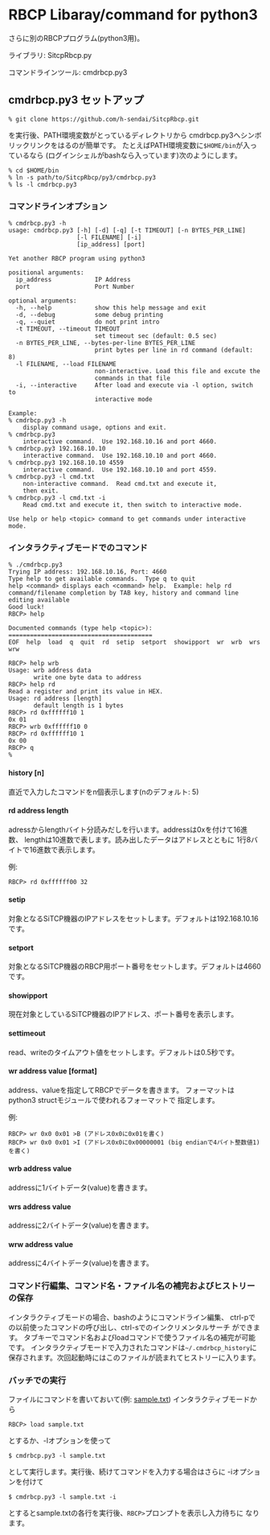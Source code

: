 # RBCP Libaray/command for python3

さらに別のRBCPプログラム(python3用)。

ライブラリ: SitcpRbcp.py

コマンドラインツール: cmdrbcp.py3

## cmdrbcp.py3 セットアップ

```
% git clone https://github.com/h-sendai/SitcpRbcp.git
```

を実行後、PATH環境変数がとっているディレクトリから
cmdrbcp.py3へシンボリックリンクをはるのが簡単です。
たとえばPATH環境変数に``$HOME/bin``が入っているなら
(ログインシェルがbashなら入っています)次のようにします。

```
% cd $HOME/bin
% ln -s path/to/SitcpRbcp/py3/cmdrbcp.py3
% ls -l cmdrbcp.py3
```

### コマンドラインオプション

```
% cmdrbcp.py3 -h
usage: cmdrbcp.py3 [-h] [-d] [-q] [-t TIMEOUT] [-n BYTES_PER_LINE]
                   [-l FILENAME] [-i]
                   [ip_address] [port]

Yet another RBCP program using python3

positional arguments:
  ip_address            IP Address
  port                  Port Number

optional arguments:
  -h, --help            show this help message and exit
  -d, --debug           some debug printing
  -q, --quiet           do not print intro
  -t TIMEOUT, --timeout TIMEOUT
                        set timeout sec (default: 0.5 sec)
  -n BYTES_PER_LINE, --bytes-per-line BYTES_PER_LINE
                        print bytes per line in rd command (default: 8)
  -l FILENAME, --load FILENAME
                        non-interactive. Load this file and excute the
                        commands in that file
  -i, --interactive     After load and execute via -l option, switch to
                        interactive mode

Example:
% cmdrbcp.py3 -h
    display command usage, options and exit.
% cmdrbcp.py3
    interactive command.  Use 192.168.10.16 and port 4660.
% cmdrbcp.py3 192.168.10.10
    interactive command.  Use 192.168.10.10 and port 4660.
% cmdrbcp.py3 192.168.10.10 4559
    interactive command.  Use 192.168.10.10 and port 4559.
% cmdrbcp.py3 -l cmd.txt
    non-interactive command.  Read cmd.txt and execute it,
    then exit.
% cmdrbcp.py3 -l cmd.txt -i
    Read cmd.txt and execute it, then switch to interactive mode.

Use help or help <topic> command to get commands under interactive mode.
```

### インタラクティブモードでのコマンド

```
% ./cmdrbcp.py3
Trying IP address: 192.168.10.16, Port: 4660
Type help to get available commands.  Type q to quit
help <command> displays each <command> help.  Example: help rd
command/filename completion by TAB key, history and command line editing available
Good luck!
RBCP> help

Documented commands (type help <topic>):
========================================
EOF  help  load  q  quit  rd  setip  setport  showipport  wr  wrb  wrs  wrw

RBCP> help wrb
Usage: wrb address data
       write one byte data to address
RBCP> help rd
Read a register and print its value in HEX.
Usage: rd address [length]
       default length is 1 bytes
RBCP> rd 0xffffff10 1
0x 01
RBCP> wrb 0xffffff10 0
RBCP> rd 0xffffff10 1
0x 00
RBCP> q
%
```

#### history [n]

直近で入力したコマンドをn個表示します(nのデフォルト: 5)

#### rd address length

adressからlengthバイト分読みだしを行います。addressは0xを付けて16進数、
lengthは10進数で表します。読み出したデータはアドレスとともに
1行8バイトで16進数で表示します。

例:

```
RBCP> rd 0xffffff00 32
```

#### setip

対象となるSiTCP機器のIPアドレスをセットします。デフォルトは192.168.10.16です。

#### setport

対象となるSiTCP機器のRBCP用ポート番号をセットします。デフォルトは4660です。

#### showipport

現在対象としているSiTCP機器のIPアドレス、ポート番号を表示します。

#### settimeout

read、writeのタイムアウト値をセットします。デフォルトは0.5秒です。

#### wr address value [format]

address、valueを指定してRBCPでデータを書きます。
フォーマットはpython3 structモジュールで使われるフォーマットで
指定します。

例:

```
RBCP> wr 0x0 0x01 >B (アドレス0x0に0x01を書く)
RBCP> wr 0x0 0x01 >I (アドレス0x0に0x00000001 (big endianで4バイト整数値1)を書く)
```

#### wrb address value

addressに1バイトデータ(value)を書きます。

#### wrs address value

addressに2バイトデータ(value)を書きます。

#### wrw address value

addressに4バイトデータ(value)を書きます。

### コマンド行編集、コマンド名・ファイル名の補完およびヒストリーの保存

インタラクティブモードの場合、bashのようにコマンドライン編集、
ctrl-pでの以前使ったコマンドの呼び出し、ctrl-sでのインクリメンタルサーチ
ができます。
タブキーでコマンド名およびloadコマンドで使うファイル名の補完が可能です。
インタラクティブモードで入力されたコマンドは``~/.cmdrbcp_history``に
保存されます。次回起動時にはこのファイルが読まれてヒストリーに入ります。

### バッチでの実行

ファイルにコマンドを書いておいて(例: [sample.txt](sample.txt))
インタラクティブモードから
```
RBCP> load sample.txt
```
とするか、-lオプションを使って
```
$ cmdrbcp.py3 -l sample.txt
```
として実行します。実行後、続けてコマンドを入力する場合はさらに
-iオプションを付けて
```
$ cmdrbcp.py3 -l sample.txt -i
```
とするとsample.txtの各行を実行後、``RBCP>``プロンプトを表示し入力待ちに
なります。
